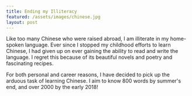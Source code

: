 ```yaml
---
title: Ending my Illiteracy 
featured: /assets/images/chinese.jpg
layout: post
---
```


<p>Like too many Chinese who were raised abroad, I am illiterate in my home-spoken language. Ever since I stopped my childhood efforts to learn Chinese, I had given up on ever gaining the ability to read and write the language. I regret this because of its beautiful novels and poetry and fascinating recipes.</p>
<p>For both personal and career reasons, I have decided to pick up the arduous task of learning Chinese. I aim to know 800 words by summer's end, and over 2000 by the early 2018! 
</p>


